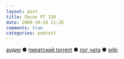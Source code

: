 ```yaml
---
layout: post
title: После РТ 158
date: 2009-10-24 21:26
comments: true
categories: podcast
---
```

[аудио](http://cdn.radio-t.com/rt158post.mp3) ● [пиратский torrent](http://pirates.radio-t.com/torrents/rt158post.mp3.torrent) ● [лог чата](http://chat.radio-t.com/logs/radio-t-158.html) ● [wiki](http://wiki.radio-t.com/%D0%9F%D0%BE%D1%81%D0%BB%D0%B5_%D0%A0%D0%A2_158)<audio src="http://cdn.radio-t.com/rt158post.mp3" preload="none">
